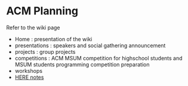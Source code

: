 # ACM Planning

Refer to the wiki page
+ Home : presentation of the wiki
+ presentations     : speakers and social gathering announcement
+ projects          : group projects 
+ competitions      : ACM MSUM competition for highschool students and MSUM students programming competition preparation
+ workshops
+ [HERE notes](https://github.com/MSUM-ACM/Planning/wiki/HERE-Project-Notes)
